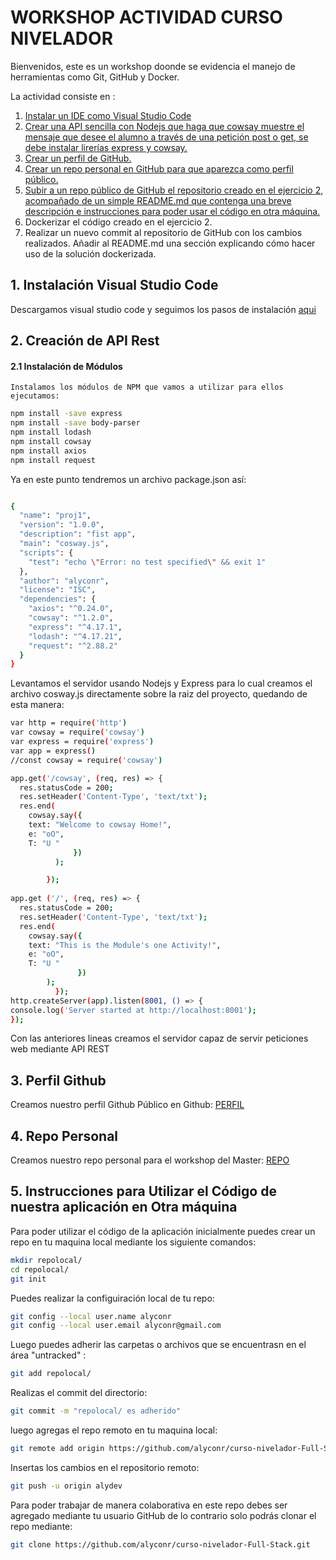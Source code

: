 # WORKSHOP ACTIVIDAD CURSO NIVELADOR 

Bienvenidos, este es un workshop  doonde se evidencia el manejo de herramientas como Git, GitHub y Docker.

La actividad consiste en : 

1. [Instalar un IDE como Visual Studio Code](#1-instalar-un-IDE-como-visual-Studio-Code)
2. [Crear una API sencilla con Nodejs que haga que cowsay muestre el mensaje que desee el alumno a través de una petición post o get, se debe instalar  lirerías express y cowsay.](#2-Crear-una-API-sencilla-con-Nodejs-que-haga-que-cowsay-muestre-el-mensaje-que-desee-el-alumno-a-través-de-una-petición-post-o-get,-se-debe-instalar-librerías-express-y-cowsay) 
3. [Crear un perfil de GitHub.](#3-crear-un-perfil-de-github) 
4. [Crear un repo personal en GitHub para que aparezca como perfil público.](#4-crear-un-repo-personal-en-GitHub-para-que-aparezca-como-perfil-público)
5. [Subir a un repo público de GitHub el repositorio creado en el ejercicio 2, acompañado de un simple README.md que contenga una breve descripción e instrucciones para poder usar el código en otra máquina.](#5-Subir-repo-github)
6. Dockerizar el código creado en el ejercicio 2. 
7. Realizar un nuevo commit al repositorio de GitHub con los cambios realizados. Añadir al README.md una sección explicando cómo hacer uso de la solución dockerizada. 

## 1. Instalación Visual Studio Code

   Descargamos visual studio code y seguimos los pasos de instalación  [aqui](https://code.visualstudio.com/Download/)
   
   
## 2. Creación de API Rest

#### 2.1 Instalación de Módulos

    Instalamos los módulos de NPM que vamos a utilizar para ellos ejecutamos:

```bash
npm install -save express
npm install -save body-parser
npm install lodash
npm install cowsay
npm install axios
npm install request
``` 
Ya en este punto tendremos un archivo package.json así:

```bash

{
  "name": "proj1",
  "version": "1.0.0",
  "description": "fist app",
  "main": "cosway.js",
  "scripts": {
    "test": "echo \"Error: no test specified\" && exit 1"
  },
  "author": "alyconr",
  "license": "ISC",
  "dependencies": {
    "axios": "^0.24.0",
    "cowsay": "^1.2.0",
    "express": "^4.17.1",
    "lodash": "^4.17.21",
    "request": "^2.88.2"
  }
}
```

Levantamos el servidor usando Nodejs y Express para lo cual creamos el archivo cosway.js directamente sobre la raiz del proyecto, quedando de esta manera:

```bash
var http = require('http')
var cowsay = require('cowsay')
var express = require('express')
var app = express()
//const cowsay = require('cowsay')

app.get('/cowsay', (req, res) => {
  res.statusCode = 200;
  res.setHeader('Content-Type', 'text/txt');
  res.end(
    cowsay.say({
    text: "Welcome to cowsay Home!",
    e: "oO",
    T: "U "
              })
          );

        });
 
app.get ('/', (req, res) => {
  res.statusCode = 200;
  res.setHeader('Content-Type', 'text/txt');
  res.end(
    cowsay.say({
    text: "This is the Module's one Activity!",
    e: "oO",
    T: "U "
               })
        );
          });
http.createServer(app).listen(8001, () => {
console.log('Server started at http://localhost:8001');
});
```
 Con las anteriores lineas  creamos el servidor capaz de servir peticiones web mediante API REST
 
 ## 3.  Perfil Github
 
 Creamos nuestro perfil Github Público en Github: [PERFIL](https://github.com/alyconr)
 
 ## 4.  Repo Personal
  Creamos nuestro repo personal para el workshop del Master: [REPO](https://github.com/alyconr/curso-nivelador-Full-Stack.git)
  
  ## 5.  Instrucciones para Utilizar el Código de nuestra aplicación en Otra máquina
  
  Para poder utilizar el código de la aplicación inicialmente  puedes crear un repo en tu maquina local mediante los siguiente comandos:
  
  ```bash
  mkdir repolocal/
  cd repolocal/
  git init
  ```
  Puedes realizar la configuiración local de tu repo:
  
  ```bash
  git config --local user.name alyconr
  git config --local user.email alyconr@gmail.com
  ```
  Luego puedes adherir las carpetas o archivos que se encuentrasn en el área "untracked" :
  ```bash
  git add repolocal/
  ```
  Realizas el commit del directorio:
  ```bash
  git commit -m "repolocal/ es adherido" 
  ```
  
  luego agregas el repo remoto en tu maquina local:
  
  ```bash 
  git remote add origin https://github.com/alyconr/curso-nivelador-Full-Stack.git
  ```
  
  Insertas los cambios en el repositorio remoto:
  
  ```bash
  git push -u origin alydev
  ```
  Para poder trabajar de manera colaborativa en este repo debes ser agregado mediante tu usuario GitHub de lo contrario solo podrás clonar el repo mediante:
  
  ```bash
  git clone https://github.com/alyconr/curso-nivelador-Full-Stack.git 
  ```
  
  

 
 



 
      

       

